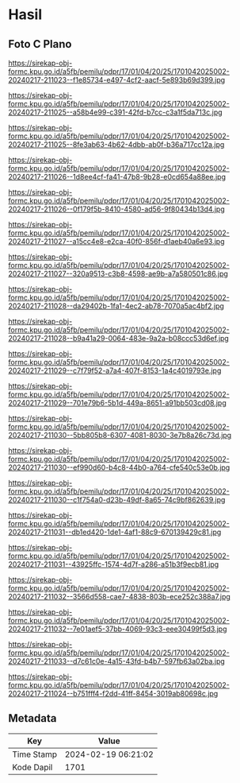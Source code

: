 # Hasil

## Foto C Plano

https://sirekap-obj-formc.kpu.go.id/a5fb/pemilu/pdpr/17/01/04/20/25/1701042025002-20240217-211023--f1e85734-e497-4cf2-aacf-5e893b69d399.jpg

https://sirekap-obj-formc.kpu.go.id/a5fb/pemilu/pdpr/17/01/04/20/25/1701042025002-20240217-211025--a58b4e99-c391-42fd-b7cc-c3a1f5da713c.jpg

https://sirekap-obj-formc.kpu.go.id/a5fb/pemilu/pdpr/17/01/04/20/25/1701042025002-20240217-211025--8fe3ab63-4b62-4dbb-ab0f-b36a717cc12a.jpg

https://sirekap-obj-formc.kpu.go.id/a5fb/pemilu/pdpr/17/01/04/20/25/1701042025002-20240217-211026--1d8ee4cf-fa41-47b8-9b28-e0cd654a88ee.jpg

https://sirekap-obj-formc.kpu.go.id/a5fb/pemilu/pdpr/17/01/04/20/25/1701042025002-20240217-211026--0f179f5b-8410-4580-ad56-9f80434b13d4.jpg

https://sirekap-obj-formc.kpu.go.id/a5fb/pemilu/pdpr/17/01/04/20/25/1701042025002-20240217-211027--a15cc4e8-e2ca-40f0-856f-d1aeb40a6e93.jpg

https://sirekap-obj-formc.kpu.go.id/a5fb/pemilu/pdpr/17/01/04/20/25/1701042025002-20240217-211027--320a9513-c3b8-4598-ae9b-a7a580501c86.jpg

https://sirekap-obj-formc.kpu.go.id/a5fb/pemilu/pdpr/17/01/04/20/25/1701042025002-20240217-211028--da29402b-1fa1-4ec2-ab78-7070a5ac4bf2.jpg

https://sirekap-obj-formc.kpu.go.id/a5fb/pemilu/pdpr/17/01/04/20/25/1701042025002-20240217-211028--b9a41a29-0064-483e-9a2a-b08ccc53d6ef.jpg

https://sirekap-obj-formc.kpu.go.id/a5fb/pemilu/pdpr/17/01/04/20/25/1701042025002-20240217-211029--c7f79f52-a7a4-407f-8153-1a4c4019793e.jpg

https://sirekap-obj-formc.kpu.go.id/a5fb/pemilu/pdpr/17/01/04/20/25/1701042025002-20240217-211029--701e79b6-5b1d-449a-8651-a91bb503cd08.jpg

https://sirekap-obj-formc.kpu.go.id/a5fb/pemilu/pdpr/17/01/04/20/25/1701042025002-20240217-211030--5bb805b8-6307-4081-8030-3e7b8a26c73d.jpg

https://sirekap-obj-formc.kpu.go.id/a5fb/pemilu/pdpr/17/01/04/20/25/1701042025002-20240217-211030--ef990d60-b4c8-44b0-a764-cfe540c53e0b.jpg

https://sirekap-obj-formc.kpu.go.id/a5fb/pemilu/pdpr/17/01/04/20/25/1701042025002-20240217-211030--c1f754a0-d23b-49df-8a65-74c9bf862639.jpg

https://sirekap-obj-formc.kpu.go.id/a5fb/pemilu/pdpr/17/01/04/20/25/1701042025002-20240217-211031--db1ed420-1de1-4af1-88c9-670139429c81.jpg

https://sirekap-obj-formc.kpu.go.id/a5fb/pemilu/pdpr/17/01/04/20/25/1701042025002-20240217-211031--43925ffc-1574-4d7f-a286-a51b3f9ecb81.jpg

https://sirekap-obj-formc.kpu.go.id/a5fb/pemilu/pdpr/17/01/04/20/25/1701042025002-20240217-211032--3566d558-cae7-4838-803b-ece252c388a7.jpg

https://sirekap-obj-formc.kpu.go.id/a5fb/pemilu/pdpr/17/01/04/20/25/1701042025002-20240217-211032--7e01aef5-37bb-4069-93c3-eee30499f5d3.jpg

https://sirekap-obj-formc.kpu.go.id/a5fb/pemilu/pdpr/17/01/04/20/25/1701042025002-20240217-211033--d7c61c0e-4a15-43fd-b4b7-597fb63a02ba.jpg

https://sirekap-obj-formc.kpu.go.id/a5fb/pemilu/pdpr/17/01/04/20/25/1701042025002-20240217-211024--b751fff4-f2dd-41ff-8454-3019ab80698c.jpg


## Metadata

| Key        | Value               |
| ---------- | ------------------- |
| Time Stamp | 2024-02-19 06:21:02 |
| Kode Dapil | 1701                |



